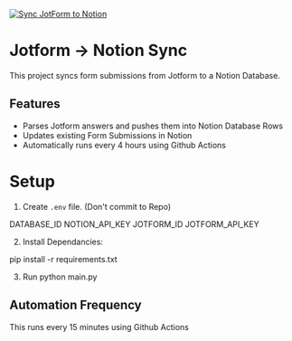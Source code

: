 [![Sync JotForm to Notion](https://github.com/japansocietynyc/jotform-notion/actions/workflows/sync.yml/badge.svg)](https://github.com/japansocietynyc/jotform-notion/actions/workflows/sync.yml)

# Jotform -> Notion Sync

This project syncs form submissions from Jotform to a Notion Database. 

## Features

- Parses Jotform answers and pushes them into Notion Database Rows
- Updates existing Form Submissions in Notion
- Automatically runs every 4 hours using Github Actions

# Setup 

1. Create `.env` file. (Don't commit to Repo)

DATABASE_ID
NOTION_API_KEY
JOTFORM_ID
JOTFORM_API_KEY

2. Install Dependancies:

pip install -r requirements.txt

3. Run python main.py

## Automation Frequency

This runs every 15 minutes using Github Actions
